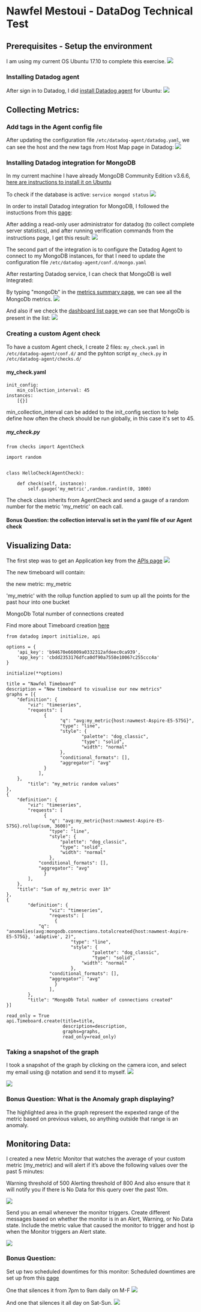 
# Nawfel Mestoui - DataDog Technical Test

## Prerequisites - Setup the environment
I am using my current OS Ubuntu 17.10 to complete this exercise.
<img src="screens/os-version.png"></img>
### Installing Datadog agent
After sign in to Datadog, I did <a href="https://app.datadoghq.com/account/settings#agent/ubuntu">install Datadog agent</a> for Ubuntu:
<img src="screens/install-agent.png"></img>

## [](https://github.com/DataDog/hiring-engineers/tree/solutions-engineer#collecting-metrics)Collecting Metrics:

### Add tags in the Agent config file
After updating the configuration file `/etc/datadog-agent/datadog.yaml`, we can see the host and the new tags from Host Map page in Datadog:
<img src="screens/agent-tags.png"></img>

### Installing Datadog integration for MongoDB
In my current machine I have already MongoDB Community Edition v3.6.6, <a href="https://docs.mongodb.com/manual/tutorial/install-mongodb-on-ubuntu/"> here are instructions to install it on Ubuntu</a>

To check if the database is active:
`service mongod status`
<img src="screens/mongod-status.png"></img>

In order to install Datadog integration for MongoDB, I followed the instuctions from this <a href="https://app.datadoghq.com/account/settings#integrations/mongodb">page</a>:

After adding a read-only user administrator for datadog (to collect complete server statistics),
and after running verification commands from the instructions page, I get this result:
<img src="screens/mongod-verification.png"></img>

The second part of the integration is to configure the Datadog Agent to connect to my MongoDB instances, for that I need to update the configuration file `/etc/datadog-agent/conf.d/mongo.yaml`

After restarting Datadog service, I can check that MongoDB is well Integrated:

By typing "mongoDb" in the <a href="https://app.datadoghq.com/metric/summary"> metrics summary page</a>, we can see all the MongoDb metrics.
<img src="screens/mongo-metrics.png"></img>

And also if we check the <a href="https://app.datadoghq.com/dashboard/lists">dashboard list page <a/> we can see that MongoDb is present in the list:
<img src="screens/mongo-list.png"></img>

### Creating a custom Agent check
To have a custom Agent check, I create 2 files: `my_check.yaml` in `/etc/datadog-agent/conf.d/` and the pyhton script `my_check.py` in `/etc/datadog-agent/checks.d/`

#### my_check.yaml
```
init_config:
	min_collection_interval: 45
instances:
    [{}]
 ```   
min_collection_interval can be added to the init_config section to help define how often the check should be run globally, in this case it's set to 45.

##### my_check.py
```
from checks import AgentCheck

import random


class HelloCheck(AgentCheck):

    def check(self, instance):
        self.gauge('my_metric',random.randint(0, 1000)
```
The check class inherits from AgentCheck and send a gauge of a random number for the metric 'my_metric' on each call.

#### Bonus Question: the collection interval is set in the yaml file of our Agent check


## Visualizing Data:
The first step was to get an Application key from the <a href="https://app.datadoghq.com/account/settings#api">APIs page</a>
<img src="screens/apikey.png"></img>

The new timeboard will contain:

the new metric: my_metric

'my_metric' with the rollup function applied to sum up all the points for the past hour into one bucket

MongoDb Total number of connections created
	
Find more about Timeboard creation <a href="https://docs.datadoghq.com/api/?lang=python#create-a-timeboard">here</a>

```
from datadog import initialize, api

options = {
    'api_key': 'b94670e66009a0332312afdeec0ca939',
    'app_key': 'cbdd2353176dfca0df90a7558e10067c255ccc4a'
}

initialize(**options)

title = "Nawfel Timeboard"
description = "New timeboard to visualise our new metrics"
graphs = [{
	"definition": {
		"viz": "timeseries",
		"requests": [
       		  {
               		"q": "avg:my_metric{host:nawmest-Aspire-E5-575G}",
               		"type": "line",
               		"style": {
                       		"palette": "dog_classic",
                       		"type": "solid",
                       		"width": "normal"
               		},
               		"conditional_formats": [],
               		"aggregator": "avg"
       		  }
        	],
   	},
    	"title": "my_metric random values"
},
{
   	"definition": {
  		"viz": "timeseries",
  		"requests": [
    		  {
      			"q": "avg:my_metric{host:nawmest-Aspire-E5-575G}.rollup(sum, 3600)",
      			"type": "line",
      			"style": {
        			"palette": "dog_classic",
        			"type": "solid",
        			"width": "normal"
      		  	},
      		"conditional_formats": [],
      		"aggregator": "avg"
    		  }
  		],
	},
	"title": "Sum of my_metric over 1h"
},
{
        "definition": {
                "viz": "timeseries",
                "requests": [
                  {
			"q": "anomalies(avg:mongodb.connections.totalcreated{host:nawmest-Aspire-E5-575G}, 'adaptive', 2)",
                        "type": "line",
                        "style": {
                                "palette": "dog_classic",
                                "type": "solid",
                        	"width": "normal"
                        },
                "conditional_formats": [],
                "aggregator": "avg"
                  }
                ],
        },
        "title": "MongoDb Total number of connections created"
}]

read_only = True
api.Timeboard.create(title=title,
                     description=description,
                     graphs=graphs,
                     read_only=read_only)
```
### Taking a snapshot of the graph
I took a snapshot of the graph by clicking on the camera icon, and select my email using @ notation and send it to myself.
<img src="screens/snap.png"></img>

<img src="screens/mail.png"></img>

### Bonus Question: What is the Anomaly graph displaying?
The highlighted area in the graph represent the expexted range of the metric based on previous values, so anything outside that range is an anomaly.

## Monitoring Data:

I created a new Metric Monitor that watches the average of your custom metric (my_metric) and will alert if it’s above the following values over the past 5 minutes:

Warning threshold of 500
Alerting threshold of 800
And also ensure that it will notify you if there is No Data for this query over the past 10m.

<img src="screens/monitoring01.png"></img>

Send you an email whenever the monitor triggers.
Create different messages based on whether the monitor is in an Alert, Warning, or No Data state.
Include the metric value that caused the monitor to trigger and host ip when the Monitor triggers an Alert state.

<img src="screens/monitoring2.png"></img>

### Bonus Question:
Set up two scheduled downtimes for this monitor:
Scheduled downtimes are set up from this <a href="https://app.datadoghq.com/monitors#/downtime">page</a>

One that silences it from 7pm to 9am daily on M-F
<img src="screens/monitoring01.png"></img>

And one that silences it all day on Sat-Sun.
<img src="screens/monitoring2.png"></img>
